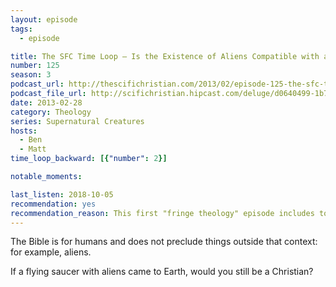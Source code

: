```yaml
---
layout: episode
tags:
  - episode

title: The SFC Time Loop – Is the Existence of Aliens Compatible with a Biblical Worldview?
number: 125
season: 3
podcast_url: http://thescifichristian.com/2013/02/episode-125-the-sfc-time-loop-is-the-existence-of-aliens-compatible-with-a-biblical-worldview/
podcast_file_url: http://scifichristian.hipcast.com/deluge/d0640499-1b78-b5c4-270e-58d932937371.mp3
date: 2013-02-28
category: Theology
series: Supernatural Creatures
hosts:
  - Ben
  - Matt
time_loop_backward: [{"number": 2}]

notable_moments:

last_listen: 2018-10-05
recommendation: yes
recommendation_reason: This first "fringe theology" episode includes topics that will be major themes of the podcast, such as the scope of the Bible and what is compatible with Christianity.
---
```


The Bible is for humans and does not preclude things outside that context: for example, aliens.

If a flying saucer with aliens came to Earth, would you still be a Christian?